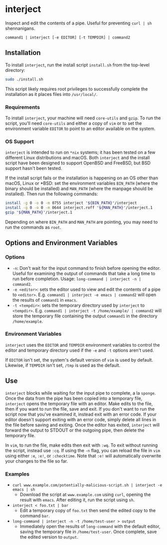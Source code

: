 # interject

Inspect and edit the contents of a pipe. Useful for preventing `curl | sh` shennanigans.

```shell
command1 | interject [-e EDITOR] [-t TEMPDIR] | command2
```

## Installation

To install `interject`, run the install script `install.sh` from the top-level directory:
```bash
sudo ./install.sh
```
This script likely requires root privileges to successfully complete the installation as it places files into `/usr/local/`.

### Requirements
To install `interject`, your machine will need `core-utils` and `gzip`. To run the script, you'll need `core-utils` and either a copy of `vim` or to set the environment variable `EDITOR` to point to an editor available on the system.

### OS Support

`interject` is intended to run on `*nix` systems; it has been tested on a few different Linux distributions and macOS. Both `interject` and the install script have been designed to support OpenBSD and FreeBSD, but BSD support hasn't been tested.

If the install script fails or the installation is happening on an OS other than macOS, Linux or *BSD: set the environment variables `BIN_PATH` (where the binary should be installed) and `MAN_PATH` (where the manpage should be installed). Then run the following commands:

```bash
install -g 0 -o 0 -m 0755 interject "${BIN_PATH}"/interject
install -g 0 -o 0 -m 0644 interject.roff "${MAN_PATH}"/interject.1
gzip "${MAN_PATH}"/interject.1
```
Depending on where `BIN_PATH` and `MAN_PATH` are pointing, you may need to run the commands as `root`.

## Options and Environment Variables

### Options
* `-n`: Don't wait for the input command to finish before opening the editor. Useful for examining the output of commands that take a long time to run before completion. Usage: `long-command | interject -n | command2`.
* `-e <editor>`: sets the editor used to view and edit the contents of a pipe to `<editor>`. E.g. `command1 | interject -e emacs | command2` will open the results of `command1` in `emacs`.
* `-t <tempdir>`: sets the temporary directory used by `interject` to `<tempdir>`. E.g. `command1 | interject -t /home/example/ | command2` will store the temporary file containing the output `command1` in the directory `/home/example`.

### Environment Variables
`interject` uses the `EDITOR` and `TEMPDIR` environment variables to control the editor and temporary directory used if the `-e` and `-t` options aren't used.

If `EDITOR` isn't set, the system's default version of `vim` is used by default. Likewise, if `TEMPDIR` isn't set, `/tmp` is used as the default.

## Use
`interject` blocks while waiting for the input pipe to complete, a la `sponge`. Once the data from the pipe has been copied into a temporary file, `interject` opens the temporary file with an editor. Make edits to the file, then if you want to run the file, save and exit.
If you don't want to run the script now that you've examined it, instead exit with an error code. 
If your editor doesn't support exiting with an error code, simply delete all lines in the file before saving and exiting. Once the editor has exited, `interject` will forward the output to STDOUT or the outgoing pipe, then delete the temporary file.

In `vim`, to run the file, make edits then exit with `:wq`. To exit without running the script, instead use `:cq`. If using the `-n` flag, you can reload the file in `vim` using either `:e`, `:e!`, or `:checktime`. Note that `:e!` will automatically overwrite your changes to the file so far.

### Examples
* `curl www.example.com/potentially-malicious-script.sh | interject -e emacs | sh`
    * Download the script at `www.example.com` using `curl`, opening the result with `emacs`. After editing it, run the script using `sh`.
* `interject < foo.txt | bar`
    * Edit a temporary copy of `foo.txt` then send the edited copy to the command `bar`.
* `long-command | interject -n -t /home/test-user > output`
    * Immediately open the results of `long-command` with the default editor, saving the temporary file in `/home/test-user`. Once complete, save the edited version to `output`.
